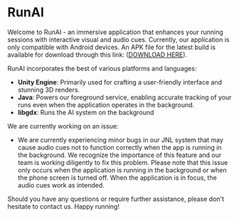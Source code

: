 # RunAI

Welcome to RunAI - an immersive application that enhances your running sessions with interactive visual and audio cues. Currently, our application is only compatible with Android devices. An APK file for the latest build is available for download through this link: ([DOWNLOAD HERE](https://drive.google.com/drive/folders/1gztleJth5F89z_HBBdQeTwS1LbGE3qyp?usp=share_link)).

RunAI incorporates the best of various platforms and languages:

- **Unity Engine**: Primarily used for crafting a user-friendly interface and stunning 3D renders.
- **Java**: Powers our foreground service, enabling accurate tracking of your runs even when the application operates in the background.
- **libgdx**: Runs the AI system on the background

We are currently working on an issue:

- We are currently experiencing minor bugs in our JNL system that may cause audio cues not to function correctly when the app is running in the background. We recognize the importance of this feature and our team is working diligently to fix this problem. Please note that this issue only occurs when the application is running in the background or when the phone screen is turned off. When the application is in focus, the audio cues work as intended.

Should you have any questions or require further assistance, please don't hesitate to contact us. Happy running!
